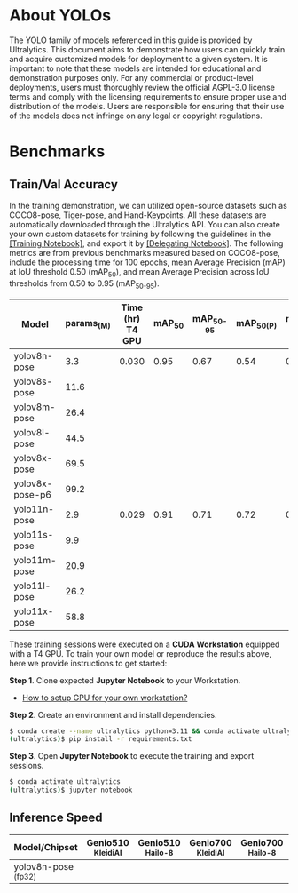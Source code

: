 # About YOLOs

The YOLO family of models referenced in this guide is provided by Ultralytics. This document aims to demonstrate how users can quickly train and acquire customized models for deployment to a given system. It is important to note that these models are intended for educational and demonstration purposes only. For any commercial or product-level deployments, users must thoroughly review the official AGPL-3.0 license terms and comply with the licensing requirements to ensure proper use and distribution of the models. Users are responsible for ensuring that their use of the models does not infringe on any legal or copyright regulations.

# Benchmarks
## Train/Val Accuracy

In the training demonstration, we can utilized open-source datasets such as COCO8-pose, Tiger-pose, and Hand-Keypoints. All these datasets are automatically downloaded through the Ultralytics API. You can also create your own custom datasets for training by following the guidelines in the [[Training Notebook]](https://github.com/R300-AI/ITRI-AI-Hub/blob/main/Model-Zoo/Keypoint-Detection/YOLOs(preview)/Train_YOLOs_on_Workstation.ipynb), and export it by [[Delegating Notebook]](https://github.com/R300-AI/ITRI-AI-Hub/blob/main/Model-Zoo/Keypoint-Detection/YOLOs(preview)/Delegate_Models_to_ONNX_and_TFLite.ipynb). The following metrics are from previous benchmarks measured based on COCO8-pose, include the processing time for 100 epochs, mean Average Precision (mAP) at IoU threshold 0.50 (mAP<sub>50</sub>), and mean Average Precision across IoU thresholds from 0.50 to 0.95 (mAP<sub>50-95</sub>).

|  Model     |  params<sub>(M)     | Time (hr)<br>T4 GPU   |  mAP<sub>50     |  mAP<sub>50-95     |  mAP<sub>50(P)     |  mAP<sub>50-95(P)     | Pre-built Models   |
|------------|-------|-----------------|-----------------|--------------------|--------------------|--------------------|--------------------|
| yolov8n-pose    | 3.3  | 0.030       | 0.95        | 0.67           |0.54|0.35 |[[ONNX]](https://itriaihub.blob.core.windows.net/modelzoo/Keypoint-Detection/YOLOs/yolov8n-pose.onnx) |
| yolov8s-pose    | 11.6 |             |             |                |    |     |[[ONNX]](https://itriaihub.blob.core.windows.net/modelzoo/Keypoint-Detection/YOLOs/yolov8s-pose.onnx) |
| yolov8m-pose    | 26.4 |             |             |                |    |     |[[ONNX]](https://itriaihub.blob.core.windows.net/modelzoo/Keypoint-Detection/YOLOs/yolov8m-pose.onnx) |
| yolov8l-pose    | 44.5 |             |             |                |    |     |[[ONNX]](https://itriaihub.blob.core.windows.net/modelzoo/Keypoint-Detection/YOLOs/yolov8l-pose.onnx) |
| yolov8x-pose    | 69.5 |             |             |                |    |     |[[ONNX]](https://itriaihub.blob.core.windows.net/modelzoo/Keypoint-Detection/YOLOs/yolov8x-pose.onnx) |
| yolov8x-pose-p6 | 99.2 |             |             |                |    |     |[[ONNX]](https://itriaihub.blob.core.windows.net/modelzoo/Keypoint-Detection/YOLOs/yolov8x-pose-p6.onnx) |
| yolo11n-pose    | 2.9  |  0.029      | 0.91        | 0.71           |0.72|0.36 |[[ONNX]](https://itriaihub.blob.core.windows.net/modelzoo/Keypoint-Detection/YOLOs/yolo11n-pose.onnx) |
| yolo11s-pose    | 9.9  |             |             |                |    |     |[[ONNX]](https://itriaihub.blob.core.windows.net/modelzoo/Keypoint-Detection/YOLOs/yolo11s-pose.onnx) |
| yolo11m-pose    | 20.9 |             |             |                |    |     |[[ONNX]](https://itriaihub.blob.core.windows.net/modelzoo/Keypoint-Detection/YOLOs/yolo11m-pose.onnx) |
| yolo11l-pose    | 26.2 |             |             |                |    |     |[[ONNX]](https://itriaihub.blob.core.windows.net/modelzoo/Keypoint-Detection/YOLOs/yolo11l-pose.onnx) |
| yolo11x-pose    | 58.8 |             |             |                |    |     |[[ONNX]](https://itriaihub.blob.core.windows.net/modelzoo/Keypoint-Detection/YOLOs/yolo11x-pose.onnx) |












These training sessions were executed on a **CUDA Workstation** equipped with a T4 GPU. To train your own model or reproduce the results above, here we provide instructions to get started:

**Step 1**. Clone expected **Jupyter Notebook** to your Workstation.

* [How to setup GPU for your own workstation?](https://r300-ai.github.io/ITRI-AI-Hub/docs/pages/workstation.html)

**Step 2**. Create an environment and install dependencies.

```bash
$ conda create --name ultralytics python=3.11 && conda activate ultralytics
(ultralytics)$ pip install -r requirements.txt
```

**Step 3**. Open **Jupyter Notebook** to execute the training and export sessions.

```bash
$ conda activate ultralytics
(ultralytics)$ jupyter notebook
```

## Inference Speed 

| Model/Chipset               | Genio510<br><sub>KleidiAI | Genio510<br><sub>Hailo-8 | Genio700<br><sub>KleidiAI | Genio700<br><sub>Hailo-8 | Genio1200<br><sub>KleidiAI | Genio1200<br><sub>Hailo-8 |
|---------------------|-----------------------|-----------------------|-----------------------|-----------------------|------------------------|------------------------|
| yolov8n-pose<sub> (fp32) |                       |                       |                       |                       |                        |          42 ms      |

